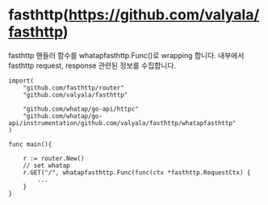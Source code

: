 # fasthttp(https://github.com/valyala/fasthttp)

fasthttp 핸들러 함수를 whatapfasthttp.Func()로 wrapping 합니다. 
내부에서 fasthttp request, response 관련된 정보를 수집합니다. 

```
import(
	"github.com/fasthttp/router"
	"github.com/valyala/fasthttp"

	"github.com/whatap/go-api/httpc"
	"github.com/whatap/go-api/instrumentation/github.com/valyala/fasthttp/whatapfasthttp"
)

func main(){
	
	r := router.New()
	// set whatap 
	r.GET("/", whatapfasthttp.Func(func(ctx *fasthttp.RequestCtx) {
		...
	}
}

```
